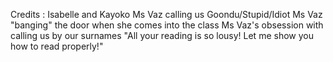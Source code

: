 Credits : Isabelle and Kayoko
Ms Vaz calling us Goondu/Stupid/Idiot
Ms Vaz "banging" the door when she comes into the class
Ms Vaz's obsession with calling us by our surnames
"All your reading is so lousy! Let me show you how to read properly!"
